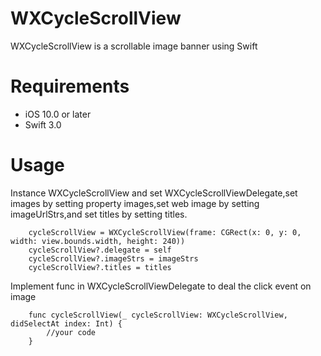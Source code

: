 # WXCycleScrollView
WXCycleScrollView is a scrollable image banner using Swift

# Requirements
* iOS 10.0 or later
* Swift 3.0

# Usage
Instance WXCycleScrollView and set WXCycleScrollViewDelegate,set images by setting property images,set web image by setting imageUrlStrs,and set titles by setting titles.
```
    cycleScrollView = WXCycleScrollView(frame: CGRect(x: 0, y: 0, width: view.bounds.width, height: 240))
    cycleScrollView?.delegate = self
    cycleScrollView?.imageStrs = imageStrs
    cycleScrollView?.titles = titles
```
Implement func in WXCycleScrollViewDelegate to deal the click event on image
``` 
    func cycleScrollView(_ cycleScrollView: WXCycleScrollView, didSelectAt index: Int) {
        //your code
    }
```
